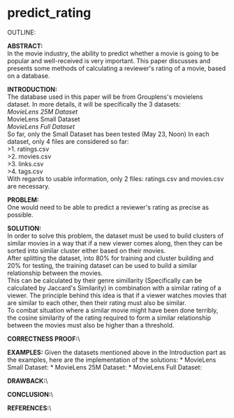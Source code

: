 # predict_rating

OUTLINE:

**ABSTRACT:**\
    In the movie industry, the ability to predict whether a movie is going to be popular and well-received is very important.
    This paper discusses and presents some methods of calculating a reviewer's rating of a movie, based on a database.

**INTRODUCTION:**\
    The database used in this paper will be from Grouplens's movielens dataset. In more details, it will be specifically the 3 datasets:\
    *MovieLens 25M Dataset*\
    MovieLens Small Dataset\
    *MovieLens Full Dataset*\
    So far, only the Small Dataset has been tested (May 23, Noon)
    In each dataset, only 4 files are considered so far: \
        >1. ratings.csv\
        >2. movies.csv\
        >3. links.csv\
        >4. tags.csv\
    With regards to usable information, only 2 files: ratings.csv and movies.csv are necessary. 

**PROBLEM:**\
    One would need to be able to predict a reviewer's rating as precise as possible. 

**SOLUTION:**\
    In order to solve this problem, the dataset must be used to build clusters of similar movies in a way that if a new viewer comes along, then they can be sorted into similar cluster either based on their movies.\
    After splitting the dataset, into 80% for training and cluster building and 20% for testing, the training dataset can be used to build a similar relationship between the movies. \
    This can be calculated by their genre simillarity (Specifically can be calculated by Jaccard's Similarity) in combination with a similar rating of a viewer. The principle behind this idea is that if a viewer watches movies that are similar to each other, then their rating must also be similar. \
    To combat situation where a similar movie might have been done terribly, the cosine similarity of the rating required to form a similar relationship between the movies must also be higher than a threshold.

**CORRECTNESS PROOF:**\

**EXAMPLES:**
    Given the datasets mentioned above in the Introduction part as the examples, here are the implementation of the solutions:
    * MovieLens Small Dataset: 
    * MovieLens 25M Dataset:
    * MovieLens Full Dataset:

**DRAWBACK:**\

**CONCLUSION:**\

**REFERENCES:**\